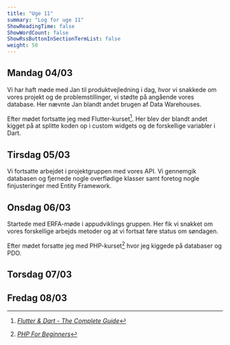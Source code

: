 ```yaml
---
title: "Uge 11"
summary: "Log for uge 11"
ShowReadingTime: false
ShowWordCount: false
ShowRssButtonInSectionTermList: false
weight: 50
---
```


## Mandag 04/03

Vi har haft møde med Jan til produktvejledning i dag, hvor vi snakkede om vores projekt og de problemstillinger, vi stødte på angående vores database.
Her nævnte Jan blandt andet brugen af Data Warehouses.

Efter mødet fortsatte jeg med Flutter-kurset[^1]. Her blev der blandt andet kigget på at splitte koden op i custom widgets og de forskellige variabler i Dart.

## Tirsdag 05/03

Vi fortsatte arbejdet i projektgruppen med vores API. Vi gennemgik databasen og fjernede nogle overflødige klasser samt foretog nogle finjusteringer med Entity Framework.

## Onsdag 06/03

Startede med ERFA-møde i appudviklings gruppen. Her fik vi snakket om vores forskellige arbejds metoder og at vi fortsat føre status om søndagen.

Efter mødet forsatte jeg med PHP-kurset[^2] hvor jeg kiggede på databaser og PDO.

## Torsdag 07/03


## Fredag 08/03


[^1]: [*Flutter & Dart - The Complete Guide*](https://www.udemy.com/course/learn-flutter-dart-to-build-ios-android-apps/)
[^2]: [*PHP For Beginners*](https://laracasts.com/series/php-for-beginners-2023-edition)